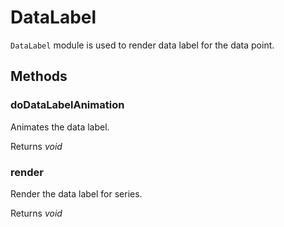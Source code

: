 # DataLabel

`DataLabel` module is used to render data label for the data point.

## Methods

### doDataLabelAnimation

Animates the data label.

Returns *void*

### render

Render the data label for series.

Returns *void*
